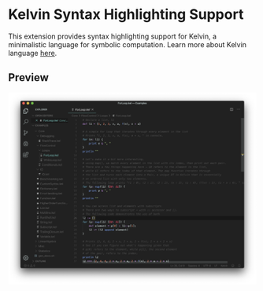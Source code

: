 # Kelvin Syntax Highlighting Support
This extension provides syntax highlighting support for Kelvin, a minimalistic language for symbolic computation.
Learn more about Kelvin language [here](https://www.github.com/JiachenRen/kelvin-cas).
## Preview
![screenshot](https://raw.githubusercontent.com/JiachenRen/kelvin-lang/master/images/screeshot.png)

